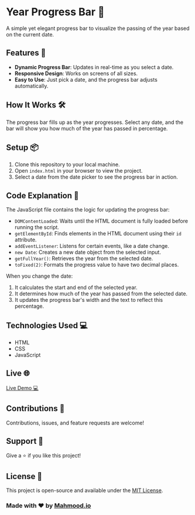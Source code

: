 # Year Progress Bar 📅

A simple yet elegant progress bar to visualize the passing of the year based on the current date.

## Features 🌟

- **Dynamic Progress Bar**: Updates in real-time as you select a date.
- **Responsive Design**: Works on screens of all sizes.
- **Easy to Use**: Just pick a date, and the progress bar adjusts automatically.

## How It Works 🛠️

The progress bar fills up as the year progresses. Select any date, and the bar will show you how much of the year has passed in percentage.

## Setup 📦

1. Clone this repository to your local machine.
2. Open `index.html` in your browser to view the project.
3. Select a date from the date picker to see the progress bar in action.

## Code Explanation 📝

The JavaScript file contains the logic for updating the progress bar:

- `DOMContentLoaded`: Waits until the HTML document is fully loaded before running the script.
- `getElementById`: Finds elements in the HTML document using their `id` attribute.
- `addEventListener`: Listens for certain events, like a date change.
- `new Date`: Creates a new date object from the selected input.
- `getFullYear()`: Retrieves the year from the selected date.
- `toFixed(2)`: Formats the progress value to have two decimal places.

When you change the date:

1. It calculates the start and end of the selected year.
2. It determines how much of the year has passed from the selected date.
3. It updates the progress bar's width and the text to reflect this percentage.

## Technologies Used 💻

- HTML
- CSS
- JavaScript

## Live 🌐

[Live Demo 💻 ](https://html-css-java-script-progress-bar-enhanced.vercel.app/)

## Contributions 🤝

Contributions, issues, and feature requests are welcome!

## Support 💖

Give a ⭐️ if you like this project!

## License 📄

This project is open-source and available under the [MIT License](LICENSE).

### Made with ❤️ by [Mahmood.io](https://mahmood.io)
